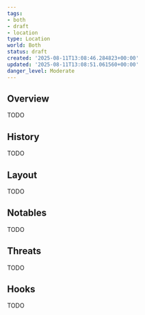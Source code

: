 ```yaml
---
tags:
- both
- draft
- location
type: Location
world: Both
status: draft
created: '2025-08-11T13:08:46.284823+00:00'
updated: '2025-08-11T13:08:51.061560+00:00'
danger_level: Moderate
---
```



## Overview

TODO
## History

TODO
## Layout

TODO
## Notables

TODO
## Threats

TODO
## Hooks

TODO
